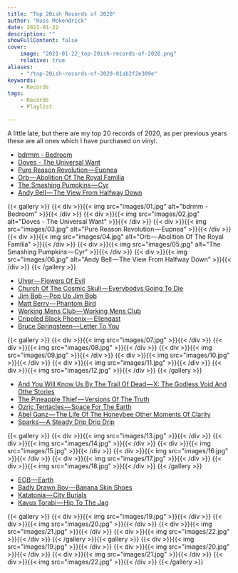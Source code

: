 ```yaml
---
title: "Top 20ish Records of 2020"
author: "Russ Mckendrick"
date: 2021-01-22
description: ""
showFullContent: false
cover:
    image: "2021-01-22_top-20ish-records-of-2020.png"
    relative: true
aliases:
    - "/top-20ish-records-of-2020-81ab2f2e309e"
keywords:
    - Records
tags:
    - Records
    - Playlist

---
```


A little late, but there are my top 20 records of 2020, as per previous years these are all ones which I have purchased on vinyl.

- [bdrmm ‎- Bedroom](https://open.spotify.com/album/3Pu648nWwshjvkl96rKxPS)
- [Doves ‎- The Universal Want](https://open.spotify.com/album/0vaOcBL05Ed6bECTM9wTaA)
- [Pure Reason Revolution — Eupnea](https://open.spotify.com/album/1Hzmunb2uRfgrf0lZowr9j)
- [Orb — Abolition Of The Royal Familia](https://open.spotify.com/album/1euwyciwux1oVmj4r1Rf3X?si=8x8oo2V0T1K4IF52pyearw)
- [The Smashing Pumpkins — Cyr](https://open.spotify.com/album/6jyVmM4JOjBSzJqSa4fRaI?si=VlSjZK-QTSGxWRFCihmb2w)
- [Andy Bell — The View From Halfway Down](https://open.spotify.com/album/2Xt22gwrtjMKQQAayKbw4R?si=w3YGtrvVRwugvQaHbhIXQg)


{{< gallery >}}
    {{< div >}}{{< img src="images/01.jpg" alt="bdrmm ‎- Bedroom" >}}{{< /div >}}
    {{< div >}}{{< img src="images/02.jpg" alt="Doves ‎- The Universal Want" >}}{{< /div >}}
    {{< div >}}{{< img src="images/03.jpg" alt="Pure Reason Revolution — Eupnea" >}}{{< /div >}}
    {{< div >}}{{< img src="images/04.jpg" alt="Orb — Abolition Of The Royal Familia" >}}{{< /div >}}
    {{< div >}}{{< img src="images/05.jpg" alt="The Smashing Pumpkins — Cyr" >}}{{< /div >}}
    {{< div >}}{{< img src="images/06.jpg" alt="Andy Bell — The View From Halfway Down" >}}{{< /div >}}
{{< /gallery >}}

- [Ulver — Flowers Of Evil](https://open.spotify.com/album/0VYuTYQPftcTUmq2ehYlzV?si=1CutjzhXTjaVtvYb9StWmw)
- [Church Of The Cosmic Skull — Everybodys Going To Die](https://open.spotify.com/album/7zmXVi04UQH3Ku0slUVeBO?si=voAB0F3uRbuXQyf_b05x0A)
- [Jim Bob — Pop Up Jim Bob](https://open.spotify.com/album/01Fq0Jk1uACkBRxmeCLGYD?si=0hpu5YsARt2LR_xs27wUAw)
- [Matt Berry — Phantom Bird](https://open.spotify.com/album/1LZIZ0kLVAv4DZT2Nq00pI?si=QAIYyoEfQoWt8R33qpxR9w)
- [Working Mens Club — Working Mens Club](https://open.spotify.com/album/4Uzll2pB5SnmC0rulgDHyB?si=9CN44Zu0SIaPMG4kRvAiCw)
- [Crippled Black Phoenix — Ellengast](https://open.spotify.com/album/1cJS5A69PL7RmfkrVn106W?si=3c-XaFc4S1-LFKevmuzfqQ)
- [Bruce Springsteen — Letter To You](https://open.spotify.com/album/5devPxQnSKVF2Ed0CVwQZh?si=VimFvi-nRJGknrBZY0ykwQ)

{{< gallery >}}
    {{< div >}}{{< img src="images/07.jpg" >}}{{< /div >}}
    {{< div >}}{{< img src="images/08.jpg" >}}{{< /div >}}
    {{< div >}}{{< img src="images/09.jpg" >}}{{< /div >}}
    {{< div >}}{{< img src="images/10.jpg" >}}{{< /div >}}
    {{< div >}}{{< img src="images/11.jpg" >}}{{< /div >}}
    {{< div >}}{{< img src="images/12.jpg" >}}{{< /div >}}
{{< /gallery >}}

- [And You Will Know Us By The Trail Of Dead — X: The Godless Void And Othe Stories](https://open.spotify.com/album/7bLutxO7uah4zdadduPlsb?si=0WHZad1CSSSheHF9kxGgWA)
- [The Pineapple Thief — Versions Of The Truth](https://open.spotify.com/album/44EwGPQOdVZu8dWJSgLGSm?si=Plpww7V5Qv-SRIxowX2yhQ)
- [Ozric Tentacles — Space For The Earth](https://open.spotify.com/album/2Jtm2jkinaMRN8HIMWMj7D?si=gaWehlgbSVWSC0GRugfBVQ)
- [Abel Ganz — The Life Of The Honeybee Other Moments Of Clarity](https://open.spotify.com/album/7HF9lrQwQSSC8lAboou73W?si=_ww3jWx_RSWMmpfHAvPT0A)
- [Sparks — A Steady Drip Drip Drip](https://open.spotify.com/album/43DZQacT84CN8EYfKcmeSL?si=UttuUWGeRPylGUVNW6jV8A)

{{< gallery >}}
    {{< div >}}{{< img src="images/13.jpg" >}}{{< /div >}}
    {{< div >}}{{< img src="images/14.jpg" >}}{{< /div >}}
    {{< div >}}{{< img src="images/15.jpg" >}}{{< /div >}}
    {{< div >}}{{< img src="images/16.jpg" >}}{{< /div >}}
    {{< div >}}{{< img src="images/17.jpg" >}}{{< /div >}}
    {{< div >}}{{< img src="images/18.jpg" >}}{{< /div >}}
{{< /gallery >}}


- [EOB — Earth](https://open.spotify.com/album/01oZaEB5otlVEliljooL82?si=_-XXiP23S3i2rWog5aWkcQ)
- [Badly Drawn Boy — Banana Skin Shoes](https://open.spotify.com/album/1cAXo6rl91xweqLM9M54KP?si=owtXtyPMRJurzT5ywlz-NQ)
- [Katatonia — City Burials](https://open.spotify.com/album/1DX36PVNNEo2o9RAZN6OYJ?si=KYn4IyXyQeuIaXZ9qB8d9Q)
- [Kavus Torabi — Hip To The Jag](https://open.spotify.com/album/0rnxP99MwQY1rr6Y4phq1Y?si=5S6GlsGQTfqaQvJblb_IPg)

{{< gallery >}}
    {{< div >}}{{< img src="images/19.jpg" >}}{{< /div >}}
    {{< div >}}{{< img src="images/20.jpg" >}}{{< /div >}}
    {{< div >}}{{< img src="images/21.jpg" >}}{{< /div >}}
    {{< div >}}{{< img src="images/22.jpg" >}}{{< /div >}}
{{< /gallery >}}{{< gallery >}}
    {{< div >}}{{< img src="images/19.jpg" >}}{{< /div >}}
    {{< div >}}{{< img src="images/20.jpg" >}}{{< /div >}}
    {{< div >}}{{< img src="images/21.jpg" >}}{{< /div >}}
    {{< div >}}{{< img src="images/22.jpg" >}}{{< /div >}}
{{< /gallery >}}
